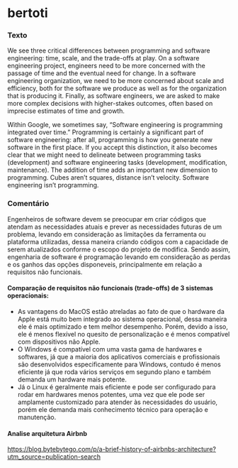 # bertoti
### Texto
We see three critical differences between programming and software engineering: time, scale, and the trade-offs at play. On a software engineering project, engineers need to be more concerned with the passage of time and the eventual need for change. In a software engineering organization, we need to be more concerned about scale and efficiency, both for the software we produce as well as for the organization that is producing it. Finally, as software engineers, we are asked to make more complex decisions with higher-stakes outcomes, often based on imprecise estimates of time and growth.

Within Google, we sometimes say, “Software engineering is programming integrated over time.” Programming is certainly a significant part of software engineering: after all, programming is how you generate new software in the first place. If you accept this distinction, it also becomes clear that we might need to delineate between programming tasks (development) and software engineering tasks (development, modification, maintenance). The addition of time adds an important new dimension to programming. Cubes aren’t squares, distance isn’t velocity. Software engineering isn’t programming.

### Comentário 
Engenheiros de software devem se preocupar em criar códigos que atendam as necessidades atuais e prever as necessidades futuras de um problema, levando em consideração as limitações da ferramenta ou plataforma utilizadas, dessa maneira criando códigos com a capacidade de serem atualizados conforme o escopo do projeto de modifica.
Sendo assim, engenharia de software é programação levando em consideração as perdas e os ganhos das opções disponeveis, principalmente em relação a requisitos não funcionais.

#### Comparação de requisitos não funcionais (trade-offs) de 3 sistemas operacionais:
- As vantagens do MacOS estão atreladas ao fato de que o hardware da Apple está muito bem integrado ao sistema operacional, dessa maneira ele é mais optimizado e tem melhor desempenho. Porém, devido a isso, ele é menos flexível no quesito de personalização e é menos compatível com dispositivos não Apple.
- O Windows é compatível com uma vasta gama de hardwares e softwares, já que a maioria dos aplicativos comerciais e profissionais são desenvolvidos especificamente para Windows, contudo é menos eficiente já que roda vários serviços em segundo plano e também demanda um hardware mais potente.
- Já o Linux é geralmente mais eficiente e pode ser configurado para rodar em hardwares menos potentes, uma vez que ele pode ser amplamente customizado para atender às necessidades do usuário, porém ele demanda mais conhecimento técnico para operação e manutenção.

#### Analise arquitetura Airbnb
https://blog.bytebytego.com/p/a-brief-history-of-airbnbs-architecture?utm_source=publication-search
